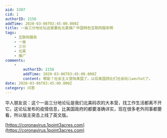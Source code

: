 ```yaml
---
aid: 3307
cid: 1
authorID: 2156
addTime: 2020-03-06T03:45:00.000Z
title: 一亩三分地论坛这是要在北美推广中国特色互联网服务啊
tags:
    - 互联网服务
    - 一亩
    - 三分
    - 北美
    - 推广
comments:
    -
        authorID: 2156
        addTime: 2020-03-06T03:45:00.000Z
        content: 哪能？社会主义登陆美国了。以后美国捞比们也会玩儿wechat了。
date: 2020-03-06T03:45:00.000Z
category: 问答
---
```


华人朋友说：这个一亩三分地论坛是我们北美码农的大本营，找工作生活都离不开它。这论坛发布的疫情信息，比美国政府的都要准确详实，现在很多老外同事都要看，所以版主突击上线了英文版。

[https://coronavirus.1point3acres.com](https://coronavirus.1point3acres.com)
